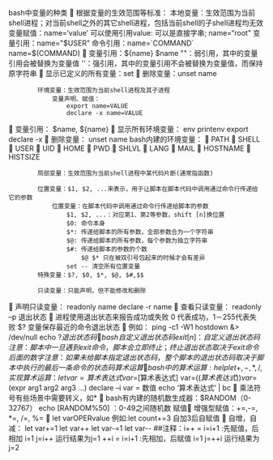  bash中变量的种类
      根据变量的生效范围等标准：
             本地变量：生效范围为当前shell进程；对当前shell之外的其它shell进程，包括当前shell的子shell进程均无效
                变量赋值：name=‘value’
                可以使用引用value:
                    可以是直接字串; name=“root"
                    变量引用：name="$USER"
                    命令引用：name=`COMMAND` name=$(COMMAND)
              变量引用：${name} $name
                    ""：弱引用，其中的变量引用会被替换为变量值
                    ''：强引用，其中的变量引用不会被替换为变量值，而保持原字符串
              显示已定义的所有变量：set
              删除变量：unset name
            
            环境变量：生效范围为当前shell进程及其子进程
                变量声明、赋值：
                    export name=VALUE
                    declare -x name=VALUE
              变量引用：
                    $name, ${name}
              显示所有环境变量：
                    env
                    printenv
                    export
                    declare -x
              删除变量：
                    unset name
                bash内建的环境变量：  PATH  SHELL  USER  UID  HOME  PWD  SHLVL  LANG  MAIL  HOSTNAME  HISTSIZE
            
            局部变量：生效范围为当前shell进程中某代码片断(通常指函数)
            
            位置变量：$1, $2, ...来表示，用于让脚本在脚本代码中调用通过命令行传递给它的参数
                位置变量：在脚本代码中调用通过命令行传递给脚本的参数
                    $1, $2, ...：对应第1、第2等参数，shift [n]换位置
                    $0: 命令本身
                    $*: 传递给脚本的所有参数，全部参数合为一个字符串
                    $@: 传递给脚本的所有参数，每个参数为独立字符串
                    $#: 传递给脚本的参数的个数
                        $@ $* 只在被双引号包起来的时候才会有差异
                    set -- 清空所有位置变量
            特殊变量：$?, $0, $*, $@, $#,$$
            
            只读变量：只能声明，但不能修改和删除
              声明只读变量：
                    readonly name
                    declare -r name
              查看只读变量：
                    readonly –p
        退出状态
          进程使用退出状态来报告成功或失败
                0 代表成功，1－255代表失败
            $? 变量保存最近的命令退出状态
              例如：
                    ping -c1 -W1 hostdown &> /dev/null
                    echo $?
        退出状态码
          bash自定义退出状态码
            exit [n]：自定义退出状态码
            注意：脚本中一旦遇到exit命令，脚本会立即终止；终止退出状态取决于exit命令后面的数字
            注意：如果未给脚本指定退出状态码，整个脚本的退出状态码取决于脚本中执行的最后一条命令的状态码
    算术运算
      bash中的算术运算:help let
            +, -, *, /, %取模（取余）, **（乘方）
        实现算术运算：
            let var=算术表达式
            var=$[算术表达式]
            var=$((算术表达式))
            var=$(expr arg1 arg2 arg3 ...)
            declare –i var = 数值
            echo ‘算术表达式’ | bc
      乘法符号有些场景中需要转义，如*
      bash有内建的随机数生成器：$RANDOM（0-32767）
        echo $[$RANDOM%50] ：0-49之间随机数
    赋值 
        增强型赋值：+=,-=, *=, /=, %=
      let varOPERvalue
            例如:let count+=3
            自加3后自赋值
      自增，自减：
            let var+=1
            let var++
            let var-=1
            let var--
        ##注释：i++ = i=i+1  :先赋值，后相加 i=1 j=i++  运行结果为j=1
                ++i = i=i+1  :先相加，后赋值 i=1 j=++i  运行结果为j=2
